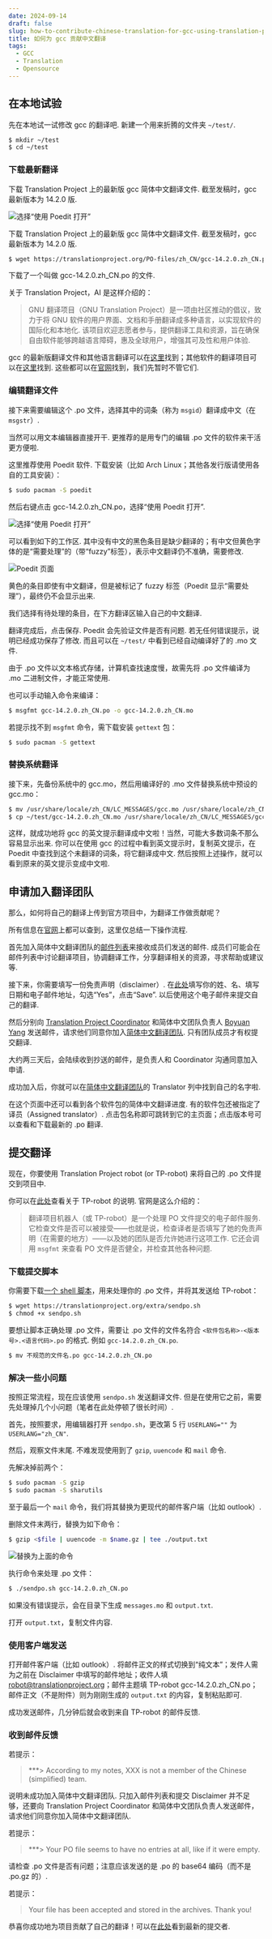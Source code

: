 ```yaml
---
date: 2024-09-14
draft: false
slug: how-to-contribute-chinese-translation-for-gcc-using-translation-project
title: 如何为 gcc 贡献中文翻译
tags:
  - GCC
  - Translation
  - Opensource
---
```


## 在本地试验

先在本地试一试修改 gcc 的翻译吧. 新建一个用来折腾的文件夹 ```~/test/```. 

```sh
$ mkdir ~/test
$ cd ~/test
```

### 下载最新翻译

下载 Translation Project 上的最新版 gcc 简体中文翻译文件. 截至发稿时，gcc 最新版本为 14.2.0 版. 

![选择“使用 Poedit 打开”](2024-09-14/img1.png "使用 Poedit 打开")

下载 Translation Project 上的最新版 gcc 简体中文翻译文件. 截至发稿时，gcc 最新版本为 14.2.0 版. 

```sh
$ wget https://translationproject.org/PO-files/zh_CN/gcc-14.2.0.zh_CN.po
```

下载了一个叫做 gcc-14.2.0.zh_CN.po 的文件. 

关于 Translation Project，AI 是这样介绍的：

> GNU 翻译项目（GNU Translation Project）是一项由社区推动的倡议，致力于将 GNU 软件的用户界面、文档和手册翻译成多种语言，以实现软件的国际化和本地化. 该项目欢迎志愿者参与，提供翻译工具和资源，旨在确保自由软件能够跨越语言障碍，惠及全球用户，增强其可及性和用户体验. 

gcc 的最新版翻译文件和其他语言翻译可以在[这里](https://translationproject.org/domain/gcc.html)找到；其他软件的翻译项目可以在[这里](https://translationproject.org/domain/index.html)找到. 这些都可以在[官网](https://translationproject.org/html/welcome.html)找到，我们先暂时不管它们. 

### 编辑翻译文件

接下来需要编辑这个 .po 文件，选择其中的词条（称为 ```msgid```）翻译成中文（在 ```msgstr```）. 

当然可以用文本编辑器直接开干. 更推荐的是用专门的编辑 .po 文件的软件来干活更方便啦. 

这里推荐使用 Poedit 软件. 下载安装（比如 Arch Linux；其他各发行版请使用各自的工具安装）：

```sh
$ sudo pacman -S poedit
```

然后右键点击 gcc-14.2.0.zh_CN.po，选择“使用 Poedit 打开”. 

![选择“使用 Poedit 打开”](img1.png "使用 Poedit 打开")

可以看到如下的工作区. 其中没有中文的黑色条目是缺少翻译的；有中文但黄色字体的是“需要处理”的（带“fuzzy”标签），表示中文翻译仍不准确，需要修改. 

![Poedit 页面](img2.png "Poedit 页面")

黄色的条目即使有中文翻译，但是被标记了 fuzzy 标签（Poedit 显示“需要处理”），最终仍不会显示出来. 

我们选择有待处理的条目，在下方翻译区输入自己的中文翻译. 

翻译完成后，点击保存. Poedit 会先验证文件是否有问题. 若无任何错误提示，说明已经成功保存了修改. 而且可以在 ```~/test/``` 中看到已经自动编译好了的 .mo 文件. 

由于 .po 文件以文本格式存储，计算机查找速度慢，故需先将 .po 文件编译为 .mo 二进制文件，才能正常使用. 

也可以手动输入命令来编译：

```sh
$ msgfmt gcc-14.2.0.zh_CN.po -o gcc-14.2.0.zh_CN.mo
```

若提示找不到 ```msgfmt``` 命令，需下载安装 ```gettext``` 包：

```sh
$ sudo pacman -S gettext
```

### 替换系统翻译

接下来，先备份系统中的 gcc.mo，然后用编译好的 .mo 文件替换系统中预设的 gcc.mo：

```sh
$ mv /usr/share/locale/zh_CN/LC_MESSAGES/gcc.mo /usr/share/locale/zh_CN/LC_MESSAGES/gcc.mo.old
$ cp ~/test/gcc-14.2.0.zh_CN.mo /usr/share/locale/zh_CN/LC_MESSAGES/gcc.mo
```

这样，就成功地将 gcc 的英文提示翻译成中文啦！当然，可能大多数词条不那么容易显示出来. 你可以在使用 gcc 的过程中看到英文提示时，复制英文提示，在 Poedit 中查找到这个未翻译的词条，将它翻译成中文. 然后按照上述操作，就可以看到原来的英文提示变成中文啦. 

## 申请加入翻译团队

那么，如何将自己的翻译上传到官方项目中，为翻译工作做贡献呢？

所有信息在[官网](https://translationproject.org/html/translators.html)上都可以查到，这里仅总结一下操作流程. 

首先加入简体中文翻译团队的[邮件列表](http://groups.google.com/group/i18n-zh)来接收成员们发送的邮件. 成员们可能会在邮件列表中讨论翻译项目，协调翻译工作，分享翻译相关的资源，寻求帮助或建议等. 

接下来，你需要填写一份免责声明（disclaimer）. 在[此处](https://crm.fsf.org/civicrm/profile/create?gid=91&reset=1)填写你的姓、名、填写日期和电子邮件地址，勾选“Yes”，点击“Save”. 以后使用这个电子邮件来提交自己的翻译. 

然后分别向 [Translation Project Coordinator](mailto:coordinator@translationproject.org) 和简体中文团队负责人 [Boyuan Yang](mailto:073plan@gmail.com) 发送邮件，请求他们同意你加入[简体中文翻译团队](https://translationproject.org/team/zh_CN.html). 只有团队成员才有权提交翻译. 

大约两三天后，会陆续收到抄送的邮件，是负责人和 Coordinator 沟通同意加入申请. 

成功加入后，你就可以在[简体中文翻译团队](https://translationproject.org/team/zh_CN.html)的 Translator 列中找到自己的名字啦. 

在这个页面中还可以看到各个软件包的简体中文翻译进度. 有的软件包还被指定了译员（Assigned translator）. 点击包名称即可跳转到它的主页面；点击版本号可以查看和下载最新的 .po 翻译. 

## 提交翻译

现在，你要使用 Translation Project robot (or TP-robot) 来将自己的 .po 文件提交到项目中. 

你可以在[此处](https://translationproject.org/html/robot.html)查看关于 TP-robot 的说明. 官网是这么介绍的：

> 翻译项目机器人（或 TP-robot）是一个处理 PO 文件提交的电子邮件服务. 它检查文件是否可以被接受——也就是说，检查译者是否填写了她的免责声明（在需要的地方）——以及她的团队是否允许她进行这项工作. 它还会调用 ```msgfmt``` 来查看 PO 文件是否健全，并检查其他各种问题. 

### 下载提交脚本

你需要下载[一个 shell 脚本](https://translationproject.org/extra/sendpo.sh)，用来处理你的 .po 文件，并将其发送给 TP-robot：


```sh
$ wget https://translationproject.org/extra/sendpo.sh
$ chmod +x sendpo.sh
```

要想让脚本正确处理 .po 文件，需要让 .po 文件的文件名符合 ```<软件包名称>-<版本号>.<语言代码>.po``` 的格式. 例如 ```gcc-14.2.0.zh_CN.po```. 

```sh
$ mv 不规范的文件名.po gcc-14.2.0.zh_CN.po
```

### 解决一些小问题

按照正常流程，现在应该使用 ```sendpo.sh``` 发送翻译文件. 但是在使用它之前，需要先处理掉几个小问题（笔者在此处停顿了很长时间）. 

首先，按照要求，用编辑器打开 ```sendpo.sh```，更改第 5 行 ```USERLANG=""``` 为 ```USERLANG="zh_CN"```. 

然后，观察文件末尾. 不难发现使用到了 ```gzip```, ```uuencode``` 和 ```mail``` 命令. 

先解决掉前两个：

```sh
$ sudo pacman -S gzip
$ sudo pacman -S sharutils
```

至于最后一个 ```mail``` 命令，我们将其替换为更现代的邮件客户端（比如 outlook）. 

删除文件末两行，替换为如下命令：

```sh
$ gzip <$file | uuencode -m $name.gz | tee ./output.txt
```

![替换为上面的命令](img3.png "修改末尾两行")

执行命令来处理 .po 文件：

```sh
$ ./sendpo.sh gcc-14.2.0.zh_CN.po
```

如果没有错误提示，会在目录下生成 ```messages.mo``` 和 ```output.txt```. 

打开 ```output.txt```，复制文件内容. 

### 使用客户端发送

打开邮件客户端（比如 outlook）. 将邮件正文的样式切换到“纯文本”；发件人需为之前在 Disclaimer 中填写的邮件地址；收件人填 <robot@translationproject.org>；邮件主题填 TP-robot gcc-14.2.0.zh_CN.po；邮件正文（不是附件）则为刚刚生成的 ```output.txt``` 的内容，复制粘贴即可. 

成功发送邮件，几分钟后就会收到来自 TP-robot 的邮件反馈. 

### 收到邮件反馈

若提示：

> ***> According to my notes, XXX is not a member of the
Chinese (simplified) team.

说明未成功加入简体中文翻译团队. 只加入邮件列表和提交 Disclaimer 并不足够，还要向 Translation Project Coordinator 和简体中文团队负责人发送邮件，请求他们同意你加入简体中文翻译团队. 

若提示：

> ***> Your PO file seems to have no entries at all, like if it were
empty.

请检查 .po 文件是否有问题；注意应该发送的是 .po 的 base64 编码（而不是 .po.gz 的）. 

若提示：

> Your file has been accepted and stored in the archives.  Thank you!

恭喜你成功地为项目贡献了自己的翻译！可以在[此处](https://translationproject.org/domain/gcc.html)看到最新的提交者. 
